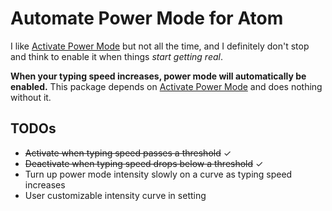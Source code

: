 # Automate Power Mode for Atom

I like [Activate Power Mode](https://atom.io/packages/activate-power-mode) but not all the time, and I definitely don't stop and think to enable it when things _start getting real_.

**When your typing speed increases, power mode will automatically be enabled.** This package depends on [Activate Power Mode](https://atom.io/packages/activate-power-mode) and does nothing without it.

## TODOs

- ~~Activate when typing speed passes a threshold~~ ✓
- ~~Deactivate when typing speed drops below a threshold~~ ✓
- Turn up power mode intensity slowly on a curve as typing speed increases
- User customizable intensity curve in setting
